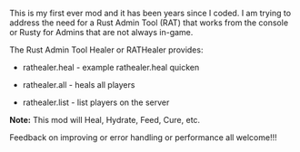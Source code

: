 This is my first ever mod and it has been years since I coded.  I am trying to address the need for a Rust Admin Tool (RAT) that works from the console or Rusty for Admins that are not always in-game.


The Rust Admin Tool Healer or RATHealer provides:


- rathealer.heal <player name> - example rathealer.heal quicken

- rathealer.all - heals all players

- rathealer.list - list players on the server

**Note:** This mod will Heal, Hydrate, Feed, Cure, etc.


Feedback on improving or error handling or performance all welcome!!!